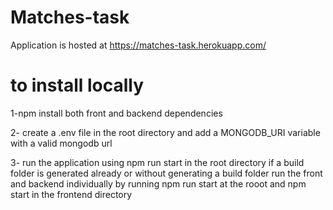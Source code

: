 # Matches-task

Application is hosted at https://matches-task.herokuapp.com/

# to install locally
1-npm install both front and backend dependencies 

2- create a .env file in the root directory and add a MONGODB_URI variable with a valid mongodb url

3- run the application using npm run start in the root directory if a build folder is generated already
or without generating a build folder run the front and backend individually by running npm run start at the rooot and npm start in the frontend directory
